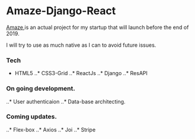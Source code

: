 # Amaze-Django-React

[Amaze](amaze-me.herokuapp.com),is an actual project for my startup that will launch before the end of 2019.

I will try to use as much native as I can to avoid future issues.

### Tech

* HTML5
..* CSS3-Grid
..* ReactJs
..* Django
..* ResAPI


### On going development.

..* User authenticaion
..* Data-base architecting.

### Coming updates.

..* Flex-box
..* Axios
..* Joi
..* Stripe



